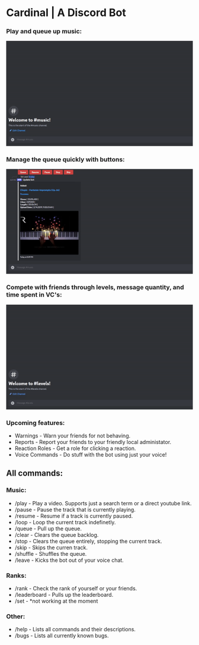 # Cardinal | A Discord Bot


### Play and queue up music:

![](https://github.com/kiri836/Cardinal/blob/main/gifsForReadMe/PlayFunctionality.gif)

### Manage the queue quickly with buttons:

![](https://github.com/kiri836/Cardinal/blob/main/gifsForReadMe/ButtonAndQueueFunctionality.gif)

### Compete with friends through levels, message quantity, and time spent in VC's:

![](https://github.com/kiri836/Cardinal/blob/main/gifsForReadMe/Ranks.gif)

### Upcoming features:
- Warnings - Warn your friends for not behaving.
- Reports - Report your friends to your friendly local administator.
- Reaction Roles - Get a role for clicking a reaction.
- Voice Commands - Do stuff with the bot using just your voice!

## All commands:
### Music:
- /play - Play a video. Supports just a search term or a direct youtube link.
- /pause - Pause the track that is currently playing.
- /resume - Resume if a track is currently paused.
- /loop - Loop the current track indefinetly. 
- /queue - Pull up the queue.
- /clear - Clears the queue backlog.
- /stop - Clears the queue entirely, stopping the current track.
- /skip - Skips the curren track.
- /shuffle - Shuffles the queue.
- /leave - Kicks the bot out of your voice chat.

### Ranks:
- /rank - Check the rank of yourself or your friends.
- /leaderboard - Pulls up the leaderboard.
- /set - *not working at the moment

### Other:
- /help - Lists all commands and their descriptions.
- /bugs - Lists all currently known bugs.
